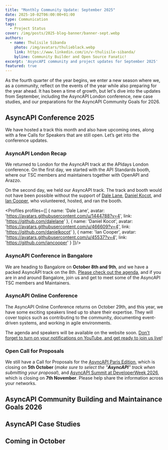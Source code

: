 ```yaml
---
title: "Monthly Community Update: September 2025"
date: 2025-10-02T06:00:00+01:00
type: Communication
tags:
  - Project Status
cover: /img/posts/2025-blog-banner/banner-sept.webp
authors:
  - name: Thulisile Sibanda
    photo: /img/avatars/thulieblack.webp
    link: https://www.linkedin.com/in/v-thulisile-sibanda/
    byline: Community Builder and Open Source Fanatic!
excerpt: 'AsyncAPI community and project updates for September 2025'
featured: true
---
```


As the fourth quarter of the year begins, we enter a new season where we, as a community, reflect on the events of the year while also preparing for the year ahead. It has been a time of growth, but let's dive into the updates from September, including the AsyncAPI London conference, new case studies, and our preparations for the AsyncAPI Community Goals for 2026.

## AsyncAPI Conference 2025
We have hosted a track this month and also have upcoming ones, along with a few Calls for Speakers that are still open. Let’s get into the conference updates.

### AsyncAPI London Recap

We returned to London for the AsyncAPI track at the APIdays London conference. On the first day, we started with the API Standards booth, where our TSC members and maintainers together with OpenAPI and Arazzo.

On the second day, we held our AsyncAPI track. The track and booth would not have been possible without the support of [Dale Lane](https://www.linkedin.com/in/dalelane), [Daniel Kocot](https://www.linkedin.com/in/danielkocot), and [Ian Cooper](https://www.linkedin.com/in/ian-cooper-2b059b), who volunteered, hosted, and ran the booth.

<Profiles profiles={[
  {
    name: 'Dale Lane',
    avatar: 'https://avatars.githubusercontent.com/u/1444788?v=4',
    link: 'https://github.com/dalelane'
  },
  {
    name: 'Daniel Kocot',
    avatar: 'https://avatars.githubusercontent.com/u/466609?v=4',
    link: 'https://github.com/danielkocot'
  }, 
  {
    name: 'Ian Cooper',
    avatar: 'https://avatars.githubusercontent.com/u/45537?v=4',
    link: 'https://github.com/iancooper'
  }
]}/>

### AsyncAPI Conference in Bangalore  
We are heading to Bangalore on **October 8th and 9th**, and we have a packed AsyncAPI track on the 8th. [Please check out the agenda](https://conference.asyncapi.com/venue/Bangalore), and if you are in and around Bangalore, join us and get to meet some of the AsyncAPI TSC members and Maintainers.

### AsyncAPI Online Conference
The AsyncAPI Online Conference returns on October 29th, and this year, we have some exciting speakers lined up to share their expertise. They will cover topics such as contributing to the community, documenting event-driven systems, and working in agile environments.

The agenda and speakers will be available on the website soon. [Don't forget to turn on your notifications on YouTube, and get ready to join us live](https://www.youtube.com/watch?v=KbT7Pw6j46E)!

### Open Call for Proposals
We still have a Call for Proposals for the [AsyncAPI Paris Edition](https://conference.asyncapi.com/venue/Paris), which is closing on **5th October** (*make sure to select the "**AsyncAPI**" track when submitting your proposal*), and [AsyncAPI Summit at DeveloperWeek 2026](https://confengine.com/conferences/asyncapi-summit-at-developerweek2026), which is closing on **7th November**.
Please help share the information across your networks.

## AsyncAPI Community Building and Maintainance Goals 2026


## AsyncAPI Case Studies

## Coming in October